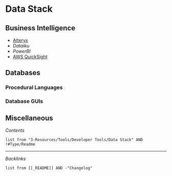 # Data Stack

## Business Intelligence

* [Alteryx](Business%20Intelligence/Alteryx.md)
* *Dataiku*
* *PowerBI*
* [AWS QuickSight](../Cloud%20Services/AWS/AWS%20QuickSight.md)

## Databases



### Procedural Languages



### Database GUIs



## Miscellaneous



*Contents*

````dataview
list from "3-Resources/Tools/Developer Tools/Data Stack" AND !#Type/Readme
````

---

*Backlinks*

````dataview
list from [[_README]] AND -"Changelog"
````
